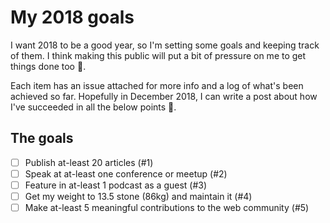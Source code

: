 # My 2018 goals
I want 2018 to be a good year, so I'm setting some goals and keeping track of them. I think making this public will put a bit of pressure on me to get things done too 🚀.

Each item has an issue attached for more info and a log of what's been achieved so far. Hopefully in December 2018, I can write a post about how I've succeeded in all the below points 🙂.

## The goals
- [ ] Publish at-least 20 articles (#1)
- [ ] Speak at at-least one conference or meetup (#2)
- [ ] Feature in at-least 1 podcast as a guest (#3)
- [ ] Get my weight to 13.5 stone (86kg) and maintain it (#4) 
- [ ] Make at-least 5 meaningful contributions to the web community (#5)